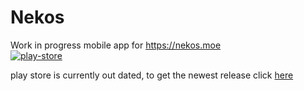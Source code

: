 # Nekos
Work in progress mobile app for https://nekos.moe \
[![play-store][playstore]](https://play.google.com/store/apps/details?id=xyz.kurozero.nekosmoe)

play store is currently out dated, to get the newest release click [here](https://github.com/KurozeroPB/Nekos/releases/download/v1.0.0/xyz.kurozero.nekosmoe_v1.0.0.apk)

[playstore]: https://b.catgirlsare.sexy/3lTD.png
